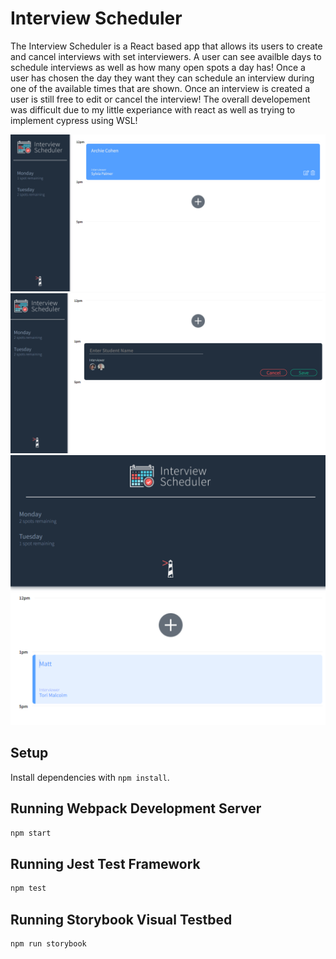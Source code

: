 # Interview Scheduler
The Interview Scheduler is a React based app that allows its users to create and cancel interviews with set interviewers. A user can see availble days to schedule interviews as well as how many open spots a day has! Once a user has chosen the day they want they can schedule an interview during one of the available times that are shown. Once an interview is created a user is still free to edit or cancel the interview! The overall developement was difficult due to my little experiance with react as well as trying to implement cypress using WSL!

!["The main page of scheduler"](https://github.com/MattLawson98/-scheduler/blob/master/docs/Main_page.PNG?raw=true)
!["Appoitment creation"](https://github.com/MattLawson98/-scheduler/blob/master/docs/Create_form.PNG?raw=true)
!["Mobile main page!"](https://github.com/MattLawson98/-scheduler/blob/master/docs/Mobile_page.PNG?raw=true)
## Setup

Install dependencies with `npm install`.

## Running Webpack Development Server

```sh
npm start
```

## Running Jest Test Framework

```sh
npm test
```

## Running Storybook Visual Testbed

```sh
npm run storybook
```
